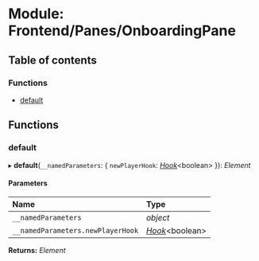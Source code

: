 # Module: Frontend/Panes/OnboardingPane

## Table of contents

### Functions

- [default](frontend_panes_onboardingpane.md#default)

## Functions

### default

▸ **default**(`__namedParameters`: { `newPlayerHook`: [_Hook_](_types_global_globaltypes.md#hook)<boolean\> }): _Element_

#### Parameters

| Name                              | Type                                                  |
| :-------------------------------- | :---------------------------------------------------- |
| `__namedParameters`               | _object_                                              |
| `__namedParameters.newPlayerHook` | [_Hook_](_types_global_globaltypes.md#hook)<boolean\> |

**Returns:** _Element_
